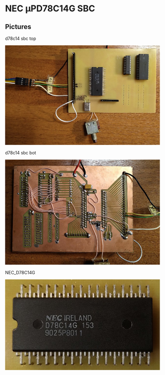 # NEC µPD78C14G SBC
 
## Pictures

d78c14 sbc top

![78c14_sbc_top](/78c14_sbc_top.jpg)

d78c14 sbc bot 

![78c14_sbc_bot](/78c14_sbc_bot.jpg)

NEC_D78C14G  

![NEC_D78C14G.jpg](/NEC_D78C14G.jpg)



